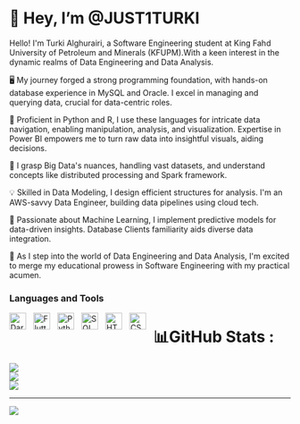 # 👋 Hey, I’m @JUST1TURKI

 Hello! I'm Turki Alghurairi, a Software Engineering student at King Fahd University of Petroleum and Minerals (KFUPM).With a keen interest in the dynamic realms of Data Engineering and Data Analysis.

🖥️ My journey forged a strong programming foundation, with hands-on database experience in MySQL and Oracle. I excel in managing and querying data, crucial for data-centric roles.

🐍 Proficient in Python and R, I use these languages for intricate data navigation, enabling manipulation, analysis, and visualization. Expertise in Power BI empowers me to turn raw data into insightful visuals, aiding decisions.

🌌 I grasp Big Data's nuances, handling vast datasets, and understand concepts like distributed processing and Spark  framework.

💡 Skilled in Data Modeling, I design efficient structures for analysis. I'm an AWS-savvy Data Engineer, building data pipelines using cloud tech.

🤖 Passionate about Machine Learning, I implement predictive models for data-driven insights. Database Clients familiarity aids diverse data integration.

🚀 As I step into the world of Data Engineering and Data Analysis, I'm excited to merge my educational prowess in Software Engineering with my practical acumen. 
### Languages and Tools
<img align='left' alt="Dart" width="30px" style="padding-right:10px;" src= "https://cdn.jsdelivr.net/gh/devicons/devicon/icons/dart/dart-original.svg"/>
<img align='left' alt="Flutter" width="30px" style="padding-right:10px;" src= "https://cdn.jsdelivr.net/gh/devicons/devicon/icons/flutter/flutter-original.svg"/>
<img align='left' alt="Python" width="30px" style="padding-right:10px;" src="https://cdn.jsdelivr.net/gh/devicons/devicon/icons/python/python-original.svg" />
<img align='left' alt="SQL" width="30px" style="padding-right:10px;" src="https://cdn.jsdelivr.net/gh/devicons/devicon/icons/mysql/mysql-original.svg" />
<img align='left' alt="HTML" width="30px" style="padding-right:10px;" src="https://cdn.jsdelivr.net/gh/devicons/devicon/icons/html5/html5-plain.svg" />
<img align='left' alt="CSS" width="30px" style="padding-right:10px;" src="https://cdn.jsdelivr.net/gh/devicons/devicon/icons/css3/css3-plain.svg" />



# 📊GitHub Stats :
![](https://github-readme-stats.vercel.app/api?username=JUST1TURKI&theme=radical&hide_border=false&include_all_commits=false&count_private=false)<br/>
![](https://github-readme-streak-stats.herokuapp.com/?user=JUST1TURKI&theme=radical&hide_border=false)<br/>
![](https://github-readme-stats.vercel.app/api/top-langs/?username=JUST1TURKI&theme=radical&hide_border=false&include_all_commits=false&count_private=false&layout=compact)

---
[![](https://visitcount.itsvg.in/api?id=JUST1TURKI&icon=0&color=0)](https://visitcount.itsvg.in)
